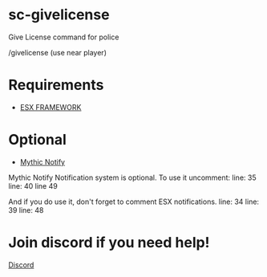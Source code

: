 # sc-givelicense
Give License command for police

/givelicense (use near player)

# Requirements
- [ESX FRAMEWORK](https://github.com/ESX-Org/es_extended)

# Optional
- [Mythic Notify](https://github.com/mythicrp/mythic_notify)

 Mythic Notify Notification system is optional. To use it uncomment:
line: 35
line: 40
line 49

 And if you do use it, don't forget to comment ESX notifications.
line: 34
line: 39
line: 48

# Join discord if you need help!
[Discord](https://discord.gg/bEwhjJf)
